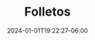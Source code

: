 ---
weight: 999
title: "Folletos"
description: ""
icon: "article"
date: "2024-01-01T19:22:27-06:00"
lastmod: "2024-01-01T19:22:27-06:00"
draft: true
toc: true
---